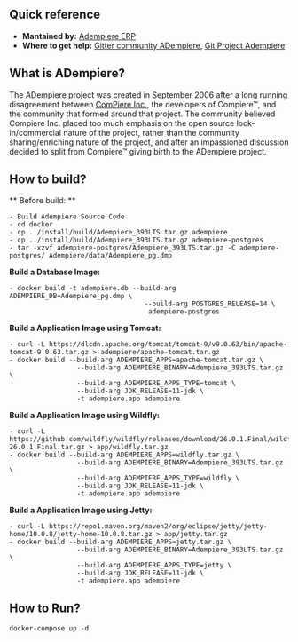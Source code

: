 ## Quick reference

- **Mantained by:**  [Adempiere ERP](http://adempiere.io/)
- **Where to get help:** [Gitter community ADempiere](https://gitter.im/adempiere/adempiere), [Git Project Adempiere](https://github.com/adempiere/adempiere)

## What is ADempiere?

The ADempiere project was created in September 2006 after a long running disagreement between [ComPiere Inc.](http://wiki.adempiere.io/Difference_With_Compiere), the developers of Compiere™, and the community that formed around that project. The community believed Compiere Inc. placed too much emphasis on the open source lock-in/commercial nature of the project, rather than the community sharing/enriching nature of the project, and after an impassioned discussion decided to split from Compiere™ giving birth to the ADempiere project.

## How to build?
	
** Before build: **

	- Build Adempiere Source Code
	- cd docker
	- cp ../install/build/Adempiere_393LTS.tar.gz adempiere
	- cp ../install/build/Adempiere_393LTS.tar.gz adempiere-postgres
	- tar -xzvf adempiere-postgres/Adempiere_393LTS.tar.gz -C adempiere-postgres/ Adempiere/data/Adempiere_pg.dmp
	
	

**Build a Database Image:**

	- docker build -t adempiere.db --build-arg ADEMPIERE_DB=Adempiere_pg.dmp \
									  --build-arg POSTGRES_RELEASE=14 \
									   adempiere-postgres


**Build a Application Image using Tomcat:** 

	- curl -L https://dlcdn.apache.org/tomcat/tomcat-9/v9.0.63/bin/apache-tomcat-9.0.63.tar.gz > adempiere/apache-tomcat.tar.gz
	- docker build --build-arg ADEMPIERE_APPS=apache-tomcat.tar.gz \
					 --build-arg ADEMPIERE_BINARY=Adempiere_393LTS.tar.gz \
					 --build-arg ADEMPIERE_APPS_TYPE=tomcat \
					 --build-arg JDK_RELEASE=11-jdk \
					 -t adempiere.app adempiere


**Build a Application Image using Wildfly:**

	- curl -L https://github.com/wildfly/wildfly/releases/download/26.0.1.Final/wildfly-26.0.1.Final.tar.gz > app/wildfly.tar.gz
	- docker build --build-arg ADEMPIERE_APPS=wildfly.tar.gz \
					 --build-arg ADEMPIERE_BINARY=Adempiere_393LTS.tar.gz \
					 --build-arg ADEMPIERE_APPS_TYPE=wildfly \
					 --build-arg JDK_RELEASE=11-jdk \
					 -t adempiere.app adempiere
					 
**Build a Application Image using Jetty:**


	- curl -L https://repo1.maven.org/maven2/org/eclipse/jetty/jetty-home/10.0.8/jetty-home-10.0.8.tar.gz > app/jetty.tar.gz
	- docker build --build-arg ADEMPIERE_APPS=jetty.tar.gz \
					 --build-arg ADEMPIERE_BINARY=Adempiere_393LTS.tar.gz \
					 --build-arg ADEMPIERE_APPS_TYPE=jetty \
					 --build-arg JDK_RELEASE=11-jdk \
					 -t adempiere.app adempiere
					 
## How to Run?

    docker-compose up -d
